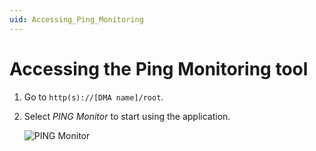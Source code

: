 ```yaml
---
uid: Accessing_Ping_Monitoring
---
```


# Accessing the Ping Monitoring tool

1. Go to `http(s)://[DMA name]/root`.

1. Select *PING Monitor* to start using the application.

   ![PING Monitor](~/dataminer/images/Ping_Monitor.png)
